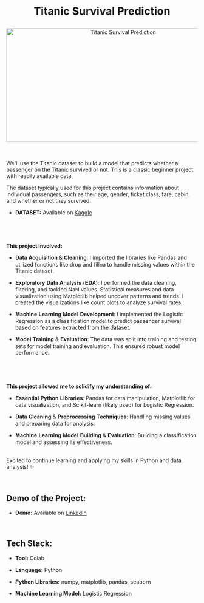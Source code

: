 # <p align="center"> Titanic Survival Prediction </p>

<div align="center">
  <img src="https://raw.githubusercontent.com/Masterx-AI/Project_Titanic_Survival_Prediction_/main/titanic.jpg" alt="Titanic Survival Prediction" width="600" height="300">
</div>


## 
<br>We'll use the Titanic dataset to build a model that predicts whether a passenger on the Titanic survived or not. This is a classic beginner project with readily available data.

The dataset typically used for this project contains information about individual passengers, such as their age, gender, ticket class, fare, cabin, and whether or not they survived.


- **DATASET:** Available on [Kaggle](https://www.kaggle.com/datasets/yasserh/titanic-dataset)


##  &nbsp;
**This project involved:**

- 𝐃𝐚𝐭𝐚 𝐀𝐜𝐪𝐮𝐢𝐬𝐢𝐭𝐢𝐨𝐧 & 𝐂𝐥𝐞𝐚𝐧𝐢𝐧𝐠: I imported the libraries like Pandas and utilized functions like drop and fillna to handle missing values within the Titanic dataset.

- 𝐄𝐱𝐩𝐥𝐨𝐫𝐚𝐭𝐨𝐫𝐲 𝐃𝐚𝐭𝐚 𝐀𝐧𝐚𝐥𝐲𝐬𝐢𝐬 (𝐄𝐃𝐀): I performed the data cleaning, filtering, and tackled NaN values. Statistical measures and data visualization using Matplotlib helped uncover patterns and trends. I created the visualizations like count plots to analyze survival rates.

- 𝐌𝐚𝐜𝐡𝐢𝐧𝐞 𝐋𝐞𝐚𝐫𝐧𝐢𝐧𝐠 𝐌𝐨𝐝𝐞𝐥 𝐃𝐞𝐯𝐞𝐥𝐨𝐩𝐦𝐞𝐧𝐭:  I implemented the Logistic Regression as a classification model to predict passenger survival based on features extracted from the dataset.

- 𝐌𝐨𝐝𝐞𝐥 𝐓𝐫𝐚𝐢𝐧𝐢𝐧𝐠 & 𝐄𝐯𝐚𝐥𝐮𝐚𝐭𝐢𝐨𝐧: The data was split into training and testing sets for model training and evaluation. This ensured robust model performance.


##  &nbsp;
**This project allowed me to solidify my understanding of:**

- 𝐄𝐬𝐬𝐞𝐧𝐭𝐢𝐚𝐥 𝐏𝐲𝐭𝐡𝐨𝐧 𝐋𝐢𝐛𝐫𝐚𝐫𝐢𝐞𝐬: Pandas for data manipulation, Matplotlib for data visualization, and Scikit-learn (likely used) for Logistic Regression.

- 𝐃𝐚𝐭𝐚 𝐂𝐥𝐞𝐚𝐧𝐢𝐧𝐠 & 𝐏𝐫𝐞𝐩𝐫𝐨𝐜𝐞𝐬𝐬𝐢𝐧𝐠 𝐓𝐞𝐜𝐡𝐧𝐢𝐪𝐮𝐞𝐬: Handling missing values and preparing data for analysis.

- 𝐌𝐚𝐜𝐡𝐢𝐧𝐞 𝐋𝐞𝐚𝐫𝐧𝐢𝐧𝐠 𝐌𝐨𝐝𝐞𝐥 𝐁𝐮𝐢𝐥𝐝𝐢𝐧𝐠 & 𝐄𝐯𝐚𝐥𝐮𝐚𝐭𝐢𝐨𝐧: Building a classification model and assessing its effectiveness.
  

<br>Excited to continue learning and applying my skills in Python and data analysis! ✨


&nbsp; 
## Demo of the Project:

- **Demo:** Available on [LinkedIn](https://www.linkedin.com/posts/khushi-rajput-254ba1263_internship-codsoft-task1complete-activity-7201313145355714560-9Z9N?utm_source=share&utm_medium=member_desktop)

 
&nbsp;
## Tech Stack:

- **Tool:** Colab

- **Language:** Python

- **Python Libraries:** numpy, matplotlib, pandas, seaborn

- **Machine Learning Model:** Logistic Regression
